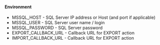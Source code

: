 #### Environment
* MSSQL_HOST - SQL Server IP address or Host (and port if applicable)
* MSSQL_USER -  SQL Server user name / login
* MSSQL_PASSWORD - SQL Server password
* EXPORT_CALLBACK_URL - Callback URL for EXPORT action
* IMPORT_CALLBACK_URL - Callback URL for EXPORT action